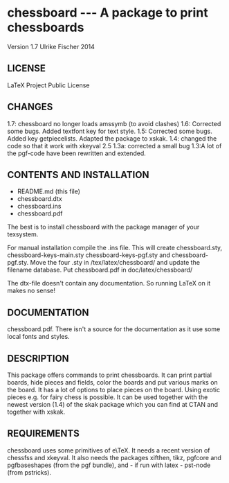 # chessboard --- A package to print chessboards
Version 1.7 Ulrike Fischer 2014

## LICENSE
LaTeX Project Public License


## CHANGES
1.7: chessboard no longer loads amssymb (to avoid clashes)
1.6: Corrected some bugs. Added textfont key for text style.
1.5: Corrected some bugs.
     Added key getpiecelists.
     Adapted the package to xskak.
1.4: changed the code so that it work with xkeyval 2.5
1.3a: corrected a small bug
1.3:A lot of the pgf-code have been rewritten and extended.


## CONTENTS AND INSTALLATION

- README.md (this file)
- chessboard.dtx
- chessboard.ins
- chessboard.pdf

The best is to install chessboard with the package manager of your texsystem.

For manual installation compile the .ins file. This will create chessboard.sty, chessboard-keys-main.sty
chessboard-keys-pgf.sty and chessboard-pgf.sty. 
Move the four .sty  in <texmf>/tex/latex/chessboard/ and update the filename
database. Put chessboard.pdf in  doc/latex/chessboard/


The dtx-file doesn't contain any documentation.
So running LaTeX on it makes no sense!


## DOCUMENTATION

chessboard.pdf. There isn't a source for the documentation as it use some
local fonts and styles.

## DESCRIPTION

This package offers commands to print chessboards. It can print partial boards,
hide pieces and fields, color the boards and put various marks on the board.
It has a lot of options to place pieces on the board. Using exotic pieces e.g. for
fairy chess is possible.
It can be used together with the newest version (1.4) of the skak package
which you can find at CTAN and together with xskak.


## REQUIREMENTS
chessboard uses some primitives of e\TeX. It needs a recent version
of chessfss and xkeyval. It also needs the packages xifthen, tikz, pgfcore and pgfbaseshapes (from the pgf bundle),
and - if run with latex - pst-node (from pstricks).

